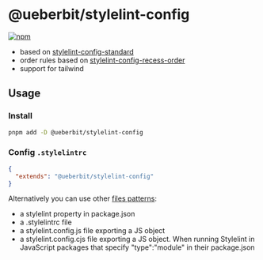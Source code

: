 # @ueberbit/stylelint-config

[![npm](https://img.shields.io/npm/v/@ueberbit/stylelint-config?color=fbfe7b&label=)](https://npmjs.com/package/@ueberbit/stylelint-config)

- based on [stylelint-config-standard](https://github.com/stylelint/stylelint-config-standard)
- order rules based on [stylelint-config-recess-order](https://github.com/stormwarning/stylelint-config-recess-order)
- support for tailwind


## Usage

### Install

```bash
pnpm add -D @ueberbit/stylelint-config
```

### Config `.stylelintrc`

```json
{
  "extends": "@ueberbit/stylelint-config"
}
```

Alternatively you can use other [files patterns](https://stylelint.io/user-guide/configure):
- a stylelint property in package.json
- a .stylelintrc file
- a stylelint.config.js file exporting a JS object
- a stylelint.config.cjs file exporting a JS object. When running Stylelint in JavaScript packages that specify "type":"module" in their package.json